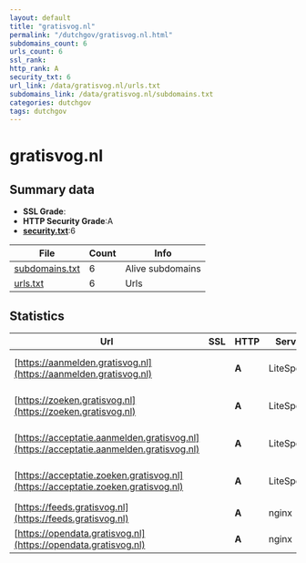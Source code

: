 ```yaml
---
layout: default
title: "gratisvog.nl"
permalink: "/dutchgov/gratisvog.nl.html"
subdomains_count: 6
urls_count: 6
ssl_rank: 
http_rank: A
security_txt: 6
url_link: /data/gratisvog.nl/urls.txt
subdomains_link: /data/gratisvog.nl/subdomains.txt
categories: dutchgov
tags: dutchgov
---
```



# gratisvog.nl
## Summary data


 - **SSL Grade**:
 - **HTTP Security Grade**:A
 - **[security.txt](https://www.digitaleoverheid.nl/nieuws/standaard-security-txt-nu-verplicht-voor-overheid/)**:6


| File       | Count | Info |
|------------|-------|------|
|[subdomains.txt](/DutchGovScope/data/gratisvog.nl/subdomains.txt)|6|Alive subdomains|
|[urls.txt](/DutchGovScope/data/gratisvog.nl/urls.txt)|6|Urls|


## Statistics


| Url | SSL | HTTP | Server | Cookie | HSTS | CORS | CTO | CSP | XFO | XXP | RP |FP| Tech |Title |
|--------|-------|-------|------|------|------|------|------|------|------|------|------|------|------|------|
|[https://aanmelden.gratisvog.nl](https://aanmelden.gratisvog.nl)| | **A**|LiteSpeed|:white_check_mark: |:white_check_mark: | | | :white_check_mark:| :white_check_mark: | :white_check_mark: | :white_check_mark: | |HSTS HTTP/3 LiteSpeed|Aanmelden | Rege...|
|[https://zoeken.gratisvog.nl](https://zoeken.gratisvog.nl)| | **A**|LiteSpeed|:white_check_mark: |:white_check_mark: | | | :white_check_mark:| :white_check_mark: | :white_check_mark: | :white_check_mark: | |HSTS HTTP/3 LiteSpeed|Toegelaten organ...|
|[https://acceptatie.aanmelden.gratisvog.nl](https://acceptatie.aanmelden.gratisvog.nl)| | **A**|LiteSpeed| |:white_check_mark: | | | :white_check_mark:| :white_check_mark: | :white_check_mark: | :white_check_mark: | |HSTS HTTP/3 LiteSpeed|403 Forbidden|
|[https://acceptatie.zoeken.gratisvog.nl](https://acceptatie.zoeken.gratisvog.nl)| | **A**|LiteSpeed| |:white_check_mark: | | | :white_check_mark:| :white_check_mark: | :white_check_mark: | :white_check_mark: | |HSTS HTTP/3 LiteSpeed|403 Forbidden|
|[https://feeds.gratisvog.nl](https://feeds.gratisvog.nl)| | **A**|nginx| |:white_check_mark: | | | | :white_check_mark: | :white_check_mark: | :white_check_mark: | |HSTS Nginx||
|[https://opendata.gratisvog.nl](https://opendata.gratisvog.nl)| | **A**|nginx| |:white_check_mark: | | | | :white_check_mark: | :white_check_mark: | :white_check_mark: | |HSTS Nginx||


